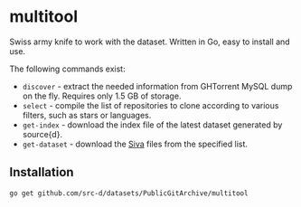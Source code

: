 # multitool

Swiss army knife to work with the dataset. Written in Go, easy to install and use.

The following commands exist:

* `discover` - extract the needed information from GHTorrent MySQL dump on the fly. Requires only 1.5 GB of storage.
* `select` - compile the list of repositories to clone according to various filters, such as stars or languages.
* `get-index` - download the index file of the latest dataset generated by source{d}.
* `get-dataset` - download the [Siva](https://github.com/src-d/go-siva) files from the specified list.

## Installation

```
go get github.com/src-d/datasets/PublicGitArchive/multitool
```
